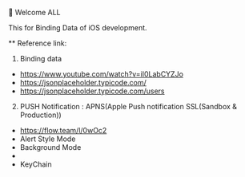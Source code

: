 👋 Welcome ALL 

This for Binding Data of iOS development. 

** Reference link:
1. Binding data
- https://www.youtube.com/watch?v=iI0LabCYZJo
- https://jsonplaceholder.typicode.com/
- https://jsonplaceholder.typicode.com/users

2. PUSH Notification : APNS(Apple Push notification SSL(Sandbox & Production))
- https://flow.team/l/0wOc2
- Alert Style Mode
- Background Mode
-
- KeyChain

